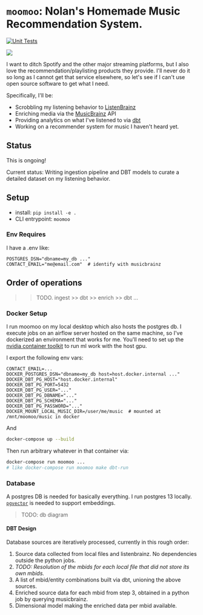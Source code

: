 # `moomoo`: Nolan's Homemade Music Recommendation System.

[![Unit Tests](https://github.com/nolanbconaway/moomoo/actions/workflows/push.yml/badge.svg)](https://github.com/nolanbconaway/moomoo/actions/workflows/push.yml)

![](https://archives.bulbagarden.net/media/upload/5/5f/MooMoo_Farm_anime.png)

I want to ditch Spotify and the other major streaming platforms, but I also love the recommendation/playlisting products they provide.
I'll never do it so long as I cannot get that service elsewhere, so let's see if I can't use open source software to get what I need.

Specifically, I'll be:

- Scrobbling my listening behavior to [ListenBrainz](https://listenbrainz.org/)
- Enriching media via the [MusicBrainz](https://musicbrainz.org/) API
- Providing analytics on what I've listened to via [dbt](dbt/)
- Working on a recommender system for music I haven't heard yet.

## Status

This is ongoing! 

Current status: Writing ingestion pipeline and DBT models to curate a detailed dataset on my listening behavior.

## Setup 

- install: `pip install -e .`
- CLI entrypoint: `moomoo`

### Env Requires

I have a .env like:

```
POSTGRES_DSN="dbname=my_db ..."
CONTACT_EMAIL="me@email.com"  # identify with musicbrainz
```

## Order of operations

>> TODO. ingest >> dbt >> enrich >> dbt ...

### Docker Setup

I run moomoo on my local desktop which also hosts the postgres db. I execute jobs on an airflow server hosted on the same machine, so I've dockerized an environment that works for me. You'll need to set up the [nvidia container toolkit](https://docs.nvidia.com/datacenter/cloud-native/container-toolkit/latest/user-guide.html) to run ml work with the host gpu.

I export the following env vars:

```
CONTACT_EMAIL=...
DOCKER_POSTGRES_DSN="dbname=my_db host=host.docker.internal ..."
DOCKER_DBT_PG_HOST="host.docker.internal"
DOCKER_DBT_PG_PORT=5432
DOCKER_DBT_PG_USER="..."
DOCKER_DBT_PG_DBNAME="..."
DOCKER_DBT_PG_SCHEMA="..."
DOCKER_DBT_PG_PASSWORD="..."
DOCKER_MOUNT_LOCAL_MUSIC_DIR=/user/me/music  # mounted at /mnt/moomoo/music in docker
```

And

```sh
docker-compose up --build
```

Then run arbitrary whatever in that container via:

```sh
docker-compose run moomoo ...
# like docker-compose run moomoo make dbt-run
```

### Database

A postgres DB is needed for basically everything. I run postgres 13 locally. [`pgvector`](https://github.com/pgvector/pgvector) is needed to support embeddings.

> TODO: db diagram

#### DBT Design

Database sources are iteratively processed, currently in this rough order:

1. Source data collected from local files and listenbrainz. No dependencies outside the python jobs.
2. *TODO: Resolution of the mbids for each local file that did not store its own mbids.*
3. A list of mbid/entity combinations built via dbt, unioning the above sources.
4. Enriched source data for each mbid from step 3, obtained in a python job by querying musicbrainz.
5. Dimensional model making the enriched data per mbid available.

